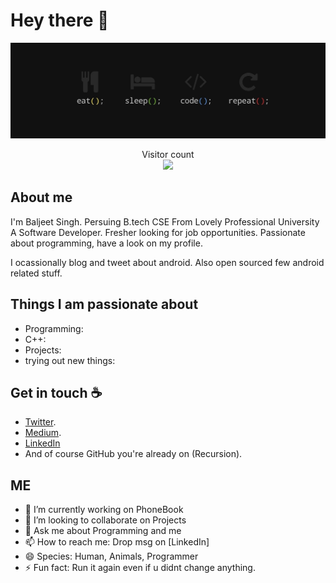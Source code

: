 # Hey there :wave:

<img src="https://github.com/baljeet-singh97/baljeet-singh97/blob/main/resources/1102001.jpg" alt="Hello world">

<p align="center"> 
  Visitor count<br>
  <img src="https://profile-counter.glitch.me/baljeet-singh97/count.svg" />
</p>

## About me

I'm Baljeet Singh. Persuing B.tech CSE From Lovely Professional University A Software Developer. Fresher looking for job opportunities. Passionate about programming, have a look on my profile.

I ocassionally blog and tweet about android. Also open sourced few android related stuff.  


## Things I am passionate about

- Programming:
- C++:
- Projects:
- trying out new things:

## Get in touch :coffee:

- [Twitter](https://twitter.com/bljt_kuntal).
- [Medium](https://medium.com/@baljeet-singh97).
- [LinkedIn](https://www.linkedin.com/in/baljeet-singh97/)
- And of course GitHub you're already on (Recursion).

## ME
- 🔭 I’m currently working on PhoneBook
- 👯 I’m looking to collaborate on Projects
- 💬 Ask me about Programming and me
- 📫 How to reach me: Drop msg on [LinkedIn]
- 😄 Species: Human, Animals, Programmer
- ⚡ Fun fact: Run it again even if u didnt change anything.
